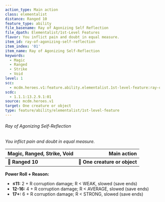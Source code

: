 ```yaml
---
action_type: Main action
class: elementalist
distance: Ranged 10
feature_type: ability
file_basename: Ray of Agonizing Self Reflection
file_dpath: Elementalist/1st-Level Features
flavor: You inflict pain and doubt in equal measure.
item_id: ray-of-agonizing-self-reflection
item_index: '01'
item_name: Ray of Agonizing Self-Reflection
keywords:
  - Magic
  - Ranged
  - Strike
  - Void
level: 1
scc:
  - mcdm.heroes.v1:feature.ability.elementalist.1st-level-feature:ray-of-agonizing-self-reflection
scdc:
  - 1.1.1:13.2.9.1:01
source: mcdm.heroes.v1
target: One creature or object
type: feature/ability/elementalist/1st-level-feature
---
```


###### Ray of Agonizing Self-Reflection

*You inflict pain and doubt in equal measure.*

| **Magic, Ranged, Strike, Void** |               **Main action** |
| ------------------------------- | ----------------------------: |
| **📏 Ranged 10**                | **🎯 One creature or object** |

**Power Roll + Reason:**

- **≤11:** 2 + R corruption damage; R < WEAK, slowed (save ends)
- **12-16:** 4 + R corruption damage; R < AVERAGE, slowed (save ends)
- **17+:** 6 + R corruption damage; R < STRONG, slowed (save ends)
